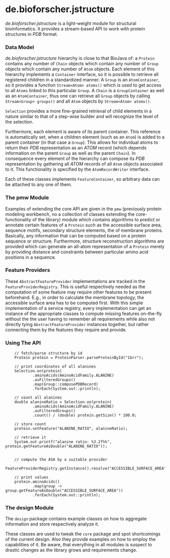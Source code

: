 # de.bioforscher.jstructure

*de.bioforscher.jstructure* is a light-weight module for structural bioinformatics. It provides
a stream-based API to work with protein structures in *PDB* format.

### Data Model
*de.bioforscher.jstructure* hierarchy is close to that BioJava of: a `Protein` contains any
 number of `Chain` objects which contain any number of `Group` objects which
 contain any number of `Atom` objects. Each element of this hierarchy implements
 a `Container` interface, so it is possible to retrieve all registered children
 in a standardized manner. A `Group` is an `AtomContainer`, so it provides
 a function `Stream<Atom> atoms()` which is used to get access to all `Atoms`
 linked to this particular `Group`. A `Chain` is a `GroupContainer` as well
 as an `AtomContainer`, thus one can retrieve all `Group` objects by calling
 `Stream<Group> groups()` and all `Atom` objects by `Stream<Atom> atoms()`.
  
 `Selection` provides a more fine-grained retrieval of child elements in a nature similar to
 that of a step-wise builder and will recognize the level of the selection.
 
 Furthermore, each element is aware of its parent container. This reference is
 automatically set, when a children element (such as an `Atom`) is added to a
 parent container (in that case a `Group`). This allows for individual atoms
 to return their *PDB* representation as an *ATOM* record (which depends
 information on the parent `Group` as well as the parent `Chain`). In
 consequence every element of the hierarchy can compose its *PDB* representation
 by gathering all *ATOM* records of all `Atom` objects associated to it. This
 functionality is specified by the `AtomRecordWriter` interface.
 
 Each of these classes implements `FeatureContainer`, so arbitrary data can be
 attached to any one of them.
 
### The pmw Module

Examples of extending the core API are given in the `pmw` (previously protein modeling 
workbench, no a collection of classes extending the core-functionality of the library) module 
which contains algorithms to predict or annotate certain features of a `Protein` such as 
the accessible surface area, sequence motifs, secondary structure elements, the 
of membrane proteins. Basically, any information that can be computed based on 
a protein sequence or structure. Furthermore, structure reconstruction algorithms
are provided which can generate an all-atom representation of a `Protein` merely 
by providing distance and constraints between particular amino acid positions in
a sequence.

### Feature Providers

These `AbstractFeatureProvider` implementations are tracked in the `FeatureProviderRegistry`.
This is useful respectively needed as the computation of some feature may require other
features to be present beforehand. E.g., in order to calculate the membrane topology, the 
accessible surface area has to be computed first. With this simple implementation of a 
service registry, every implementation can get an instance of the appropriate classes to
compute missing features on-the-fly without the the user having to remember all requirements
while also not directly tying `AbstractFeatureProvider` instances together, but rather connecting
them by the features they require and provide.

### Using The API
        // fetch/parse structure by id
        Protein protein = ProteinParser.parseProteinById("1brr");
        
        // print coordinates of all alanines
        Selection.on(protein)
                .aminoAcids(AminoAcidFamily.ALANINE)
                .asFilteredGroups()
                .map(Group::composePDBRecord)
                .forEach(System.out::println);
        
        // count all alanines
        double alanineRatio = Selection.on(protein)
                .aminoAcids(AminoAcidFamily.ALANINE)
                .asFilteredGroups()
                .count() / (double) protein.getSize() * 100.0;
        
        // store count
        protein.setFeature("ALANINE_RATIO", alanineRatio);
        
        // retrieve it
        System.out.printf("alanine ratio: %3.2f%%", protein.getFeatureAsDouble("ALANINE_RATIO"));
        
        
        // compute the ASA by a suitable provider
        FeatureProviderRegistry.getInstance().resolve("ACCESSIBLE_SURFACE_AREA").process(protein);
        
        // print values
        protein.aminoAcids()
                .map(group -> group.getFeatureAsDouble("ACCESSIBLE_SURFACE_AREA"))
                .forEach(System.out::println);

### The design Module

The `design` package contains example classes on how to aggregate information and 
store respectively analyze it.

These classes are used to tweak the `core` package and spot shortcomings of the
current design. Also they provide examples on how to employ the capabilities of it.
Be aware, that everything in all modules is suspect to drastic changes as the library
grows and requirements change.